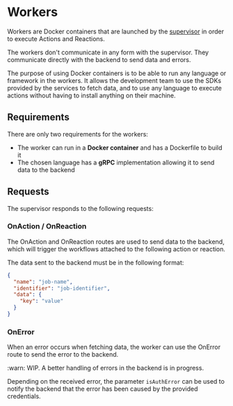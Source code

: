 # Workers

Workers are Docker containers that are launched by the [supervisor](./supervisor.md) in order to execute Actions and Reactions.

The workers don't communicate in any form with the supervisor. They communicate directly with the backend to send data and errors.


The purpose of using Docker containers is to be able to run any language or framework in the workers. It allows the development team to use the SDKs provided by the services to fetch data, and to use any language to execute actions without having to install anything on their machine.

## Requirements

There are only two requirements for the workers:

- The worker can run in a **Docker container** and has a Dockerfile to build it
- The chosen language has a **gRPC** implementation allowing it to send data to the backend

## Requests

The supervisor responds to the following requests:

### OnAction / OnReaction

The OnAction and OnReaction routes are used to send data to the backend, which will trigger the workflows attached to the following action or reaction.

The data sent to the backend must be in the following format:

```json
{
  "name": "job-name",
  "identifier": "job-identifier",
  "data": {
    "key": "value"
  }
}
```

### OnError

When an error occurs when fetching data, the worker can use the OnError route to send the error to the backend.

:warn: WIP. A better handling of errors in the backend is in progress.

Depending on the received error, the parameter `isAuthError` can be used to notify the backend that the error has been caused by the provided credentials.
